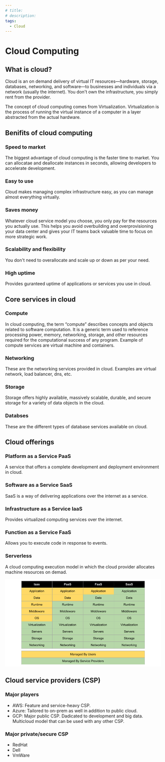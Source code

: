 ```yaml
---
# title:  
# description: 
tags:
  - Cloud
---
```


# Cloud Computing

## What is cloud?
Cloud is an on demand delivery of virtual IT resources—hardware, storage, databases, networking, and software—to businesses and individuals via a network (usually the internet). You don't own the infrastructure, you simply rent from the provider.

The concept of cloud computing comes from Virtualization. Virtualization is the process of running the virtual instance of a computer in a layer abstracted from the actual hardware.

## Benifits of cloud computing

### Speed to market
 The biggest advantage of cloud computing is the faster time to market. You can allocatae and deallocate instances in seconds, allowing developers to accelerate development.  
###  Easy to use
Cloud makes managing complex infrastructure easy, as you can manage almost everything virtually.

### Saves money
Whatever cloud service model you choose, you only pay for the resources you actually use. This helps you avoid overbuilding and overprovisioning your data center and gives your IT teams back valuable time to focus on more strategic work.

### Scalability and flexibility
You don't need to overallocate and scale up or down as per your need.

### High uptime
Provides guranteed uptime of applications or services you use in cloud.

## Core services in cloud

### Compute
In cloud computing, the term “compute” describes concepts and objects related to software computation. It is a generic term used to reference processing power, memory, networking, storage, and other resources required for the computational success of any program.
Example of compute services are virtual machine and containers.

### Networking
These are the networking services provided in cloud.
Examples are virtual network, load balancer, dns, etc.

### Storage
Storage offers highly available, massively scalable, durable, and secure storage for a variety of data objects in the cloud.

### Databses
These are the different types of database services available on cloud.

## Cloud offerings

### Platform as a Service PaaS
A service that offers a complete development and deployment environment in cloud.

### Software as a Service SaaS
SaaS is a way of delivering applications over the internet as a service.

### Infrastructure as a Service IaaS
Provides virtualized computing services over the internet.

### Function as a Service FaaS
Allows you to execute code in response to events.

### Serverless
A cloud computing execution model in which the cloud provider allocates machine resources on demad.

 ![Cloud Offerings](../assets/images/cloud-offerings.png)

## Cloud service providers (CSP)

### Major players
- AWS: Feature and service-heavy CSP.
- Azure: Tailored to on-prem as well in addition to public cloud.
- GCP: Major public CSP. Dadicated to development and big data. Multicloud model that can be used with any other CSP.

### Major private/secure CSP
- RedHat
- Dell
- VmWare